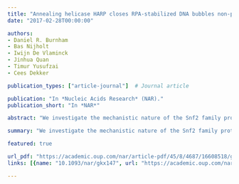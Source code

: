 ```yaml
---
title: "Annealing helicase HARP closes RPA-stabilized DNA bubbles non-processively"
date: "2017-02-28T00:00:00"

authors:
- Daniel R. Burnham
- Bas Nijholt
- Iwijn De Vlaminck
- Jinhua Quan
- Timur Yusufzai
- Cees Dekker

publication_types: ["article-journal"]  # Journal article

publication: "In *Nucleic Acids Research* (NAR)."
publication_short: "In *NAR*"

abstract: "We investigate the mechanistic nature of the Snf2 family protein HARP, mutations of which are responsible for Schimke immuno-osseous dysplasia. Using a single-molecule magnetic tweezers assay, we construct RPA-stabilized DNA bubbles within torsionally constrained DNA to investigate the annealing action of HARP on a physiologically relevant substrate. We find that HARP closes RPA-stabilized bubbles in a slow reaction, taking on the order of tens of minutes for ∼600 bp of DNA to be re-annealed. The data indicate that DNA re-anneals through the removal of RPA, which is observed as clear steps in the bubble-closing traces. The dependence of the closing rate on both ionic strength and HARP concentration indicates that removal of RPA occurs via an association-dissociation mechanism where HARP does not remain associated with the DNA. The enzyme exhibits classical Michaelis–Menten kinetics and acts cooperatively with a Hill coefficient of 3 ± 1. Our work also allows the determination of some important features of RPA-bubble structures at low supercoiling, including the existence of multiple bubbles and that RPA molecules are mis-registered on the two strands."

summary: "We investigate the mechanistic nature of the Snf2 family protein HARP, mutations of which are responsible for Schimke immuno-osseous dysplasia."

featured: true

url_pdf: "https://academic.oup.com/nar/article-pdf/45/8/4687/16608518/gkx147.pdf"
links: [{name: "10.1093/nar/gkx147", url: "https://academic.oup.com/nar/article/45/8/4687/3057348"}]

---
```

